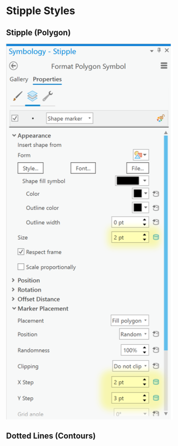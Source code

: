 # Stipple Styles

## Stipple (Polygon)

![Stipple Symbol Panel](https://github.com/WarrenDz/terrain-aware/blob/main/Images/Stipple_SymbolPanel.png)

## Dotted Lines (Contours)
